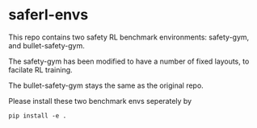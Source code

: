 # saferl-envs

This repo contains two safety RL benchmark environments: safety-gym, and bullet-safety-gym.

The safety-gym has been modified to have a number of fixed layouts, to facilate RL training.

The bullet-safety-gym stays the same as the original repo. 

Please install these two benchmark envs seperately by

```shell
pip install -e .
```
